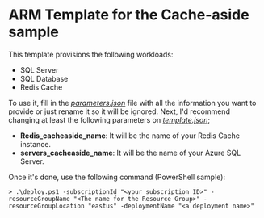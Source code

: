 # ARM Template for the Cache-aside sample

This template provisions the following workloads:

* SQL Server
* SQL Database
* Redis Cache

To use it, fill in the [_parameters.json_](parameters.json) file with all the information you want to provide or just rename it so it will be ignored. Next, I'd recommend changing at least the following parameters on [_template.json_](template.json);

* **Redis_cacheaside_name**: It will be the name of your Redis Cache instance.
* **servers_cacheaside_name**: It will be the name of your Azure SQL Server.

Once it's done, use the following command (PowerShell sample):

`> .\deploy.ps1 -subscriptionId "<your subscription ID>" -resourceGroupName "<The name for the Resource Group>" -resourceGroupLocation "eastus" -deploymentName "<a deployment name>"`